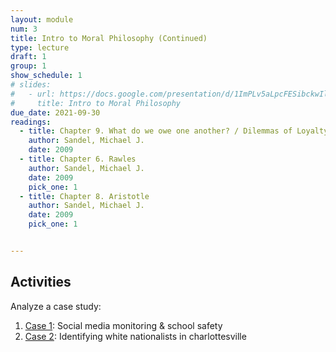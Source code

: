 ```yaml
---
layout: module
num: 3
title: Intro to Moral Philosophy (Continued)
type: lecture
draft: 1
group: 1
show_schedule: 1
# slides:
#   - url: https://docs.google.com/presentation/d/1ImPLv5aLpcFESibckwIl326bZiFhTF7WOiQAd-JShHk/edit?usp=sharing
#     title: Intro to Moral Philosophy
due_date: 2021-09-30
readings:
  - title: Chapter 9. What do we owe one another? / Dilemmas of Loyalty
    author: Sandel, Michael J.
    date: 2009
  - title: Chapter 6. Rawles
    author: Sandel, Michael J.
    date: 2009
    pick_one: 1
  - title: Chapter 8. Aristotle
    author: Sandel, Michael J.
    date: 2009
    pick_one: 1


---
```


## Activities
Analyze a case study:
1. <a href="https://docs.google.com/document/d/1_8m0PR24a5cFwMikdUq1b1PE_50qJkI71-eoulT5_f0/edit" target="_blank">Case 1</a>: Social media monitoring & school safety
2. <a href="https://docs.google.com/document/d/1O8vcsi99lqE-IxzNriu0zCN5tP42txZq_q1-zsc2FSI/edit" target="_blank">Case 2</a>: Identifying white nationalists in charlottesville

